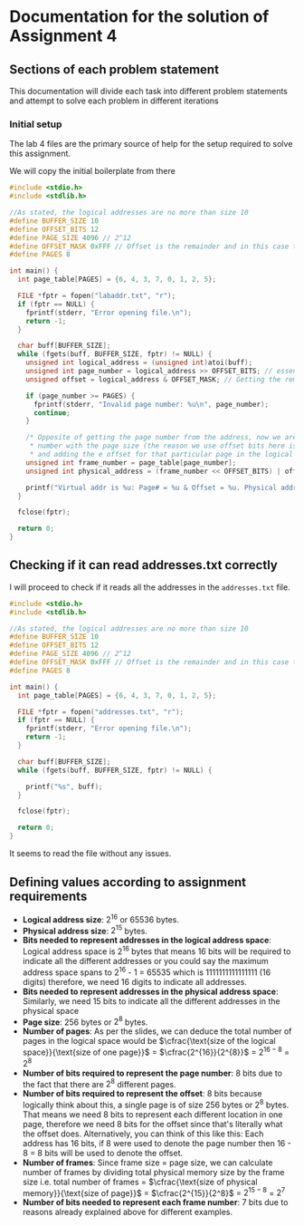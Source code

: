 # Documentation for the solution of Assignment 4

## Sections of each problem statement

This documentation will divide each task into different problem statements and attempt to solve each problem in different iterations

### Initial setup

The lab 4 files are the primary source of help for the setup required to solve this assignment.

We will copy the initial boilerplate from there

```c
#include <stdio.h>
#include <stdlib.h>

//As stated, the logical addresses are no more than size 10
#define BUFFER_SIZE 10
#define OFFSET_BITS 12
#define PAGE_SIZE 4096 // 2^12
#define OFFSET_MASK 0xFFF // Offset is the remainder and in this case the lower 12 bits. Each hex 'F' represent 4 bits and 3 F's (FFF) represent 12 bits
#define PAGES 8

int main() {
  int page_table[PAGES] = {6, 4, 3, 7, 0, 1, 2, 5};

  FILE *fptr = fopen("labaddr.txt", "r");
  if (fptr == NULL) {
    fprintf(stderr, "Error opening file.\n");
    return -1;
  }

  char buff[BUFFER_SIZE];
  while (fgets(buff, BUFFER_SIZE, fptr) != NULL) {
    unsigned int logical_address = (unsigned int)atoi(buff);
    unsigned int page_number = logical_address >> OFFSET_BITS; // essentially logical_address / offset_bits
    unsigned offset = logical_address & OFFSET_MASK; // Getting the remainder i.e. the lower 12 bits

    if (page_number >= PAGES) {
      fprintf(stderr, "Invalid page number: %u\n", page_number);
      continue;
    }

    /* Opposite of getting the page number from the address, now we are getting the address from the page number by multiplying the frame
     * number with the page size (the reason we use offset bits here is in << by multiply by 2^(bits) and in this case 2^(12 - offset bits) = page size)
     * and adding the e offset for that particular page in the logical address that we calculated*/
    unsigned int frame_number = page_table[page_number];
    unsigned int physical_address = (frame_number << OFFSET_BITS) | offset;

    printf("Virtual addr is %u: Page# = %u & Offset = %u. Physical addr = %u.\n", logical_address, page_number, offset, physical_address);
  }

  fclose(fptr);

  return 0;
}
```

## Checking if it can read addresses.txt correctly

I will proceed to check if it reads all the addresses in the `addresses.txt` file.

```c
#include <stdio.h>
#include <stdlib.h>

//As stated, the logical addresses are no more than size 10
#define BUFFER_SIZE 10
#define OFFSET_BITS 12
#define PAGE_SIZE 4096 // 2^12
#define OFFSET_MASK 0xFFF // Offset is the remainder and in this case the lower 12 bits. Each hex 'F' represent 4 bits and 3 F's (FFF) represent 12 bits
#define PAGES 8

int main() {
  int page_table[PAGES] = {6, 4, 3, 7, 0, 1, 2, 5};

  FILE *fptr = fopen("addresses.txt", "r");
  if (fptr == NULL) {
    fprintf(stderr, "Error opening file.\n");
    return -1;
  }

  char buff[BUFFER_SIZE];
  while (fgets(buff, BUFFER_SIZE, fptr) != NULL) {

    printf("%s", buff);
  }

  fclose(fptr);

  return 0;
}
```

It seems to read the file without any issues.

## Defining values according to assignment requirements

- **Logical address size**: $2^{16}$ or 65536 bytes.
- **Physical address size**: $2^{15}$ bytes.
- **Bits needed to represent addresses in the logical address space**: Logical address space is $2^{16}$ bytes that means 16 bits will be required to indicate all the different addresses or you could say the maximum address space spans to $2^{16}$ - 1 = 65535 which is 1111111111111111 (16 digits) therefore, we need 16 digits to indicate all addresses.
- **Bits needed to represent addresses in the physical address space**: Similarly, we need 15 bits to indicate all the different addresses in the physical space
- **Page size**: 256 bytes or $2^{8}$ bytes.
- **Number of pages**: As per the slides, we can deduce the total number of pages in the logical space would be $\cfrac{\text{size of the logical space}}{\text{size of one page}}$ = $\cfrac{2^{16}}{2^{8}}$ = $2^{16 - 8}$ = $2^8$
- **Number of bits required to represent the page number**: 8 bits due to the fact that there are $2^8$ different pages.
- **Number of bits required to represent the offset**: 8 bits because logically think about this, a single page is of size 256 bytes or $2^8$ bytes. That means we need 8 bits to represent each different location in one page, therefore we need 8 bits for the offset since that's literally what the offset does. Alternatively, you can think of this like this: Each address has 16 bits, if 8 were used to denote the page number then 16 - 8 = 8 bits will be used to denote the offset.
- **Number of frames**: Since frame size = page size, we can calculate number of frames by dividing total physical memory size by the frame size i.e. total number of frames = $\cfrac{\text{size of physical memory}}{\text{size of page}}$ = $\cfrac{2^{15}}{2^8}$ = $2^{15 - 8}$ = $2^7$
- **Number of bits needed to represent each frame number**: 7 bits due to reasons already explained above for different examples.
